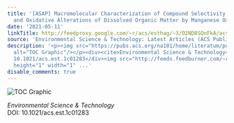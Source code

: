 ```yaml
---
title: '[ASAP] Macromolecular Characterization of Compound Selectivity for Oxidation
  and Oxidative Alterations of Dissolved Organic Matter by Manganese Oxide'
date: '2021-05-11'
linkTitle: http://feedproxy.google.com/~r/acs/esthag/~3/O2ND8SQnFkA/acs.est.1c01283
source: 'Environmental Science & Technology: Latest Articles (ACS Publications)'
description: '<p><img src="https://pubs.acs.org/na101/home/literatum/publisher/achs/journals/content/esthag/0/esthag.ahead-of-print/acs.est.1c01283/20210511/images/medium/es1c01283_0006.gif"
  alt="TOC Graphic"/></p><div><cite>Environmental Science & Technology</cite></div><div>DOI:
  10.1021/acs.est.1c01283</div><img src="http://feeds.feedburner.com/~r/acs/esthag/~4/O2ND8SQnFkA"
  height="1" width="1" ...'
disable_comments: true
---
```

<p><img src="https://pubs.acs.org/na101/home/literatum/publisher/achs/journals/content/esthag/0/esthag.ahead-of-print/acs.est.1c01283/20210511/images/medium/es1c01283_0006.gif" alt="TOC Graphic"/></p><div><cite>Environmental Science & Technology</cite></div><div>DOI: 10.1021/acs.est.1c01283</div><img src="http://feeds.feedburner.com/~r/acs/esthag/~4/O2ND8SQnFkA" height="1" width="1" ...